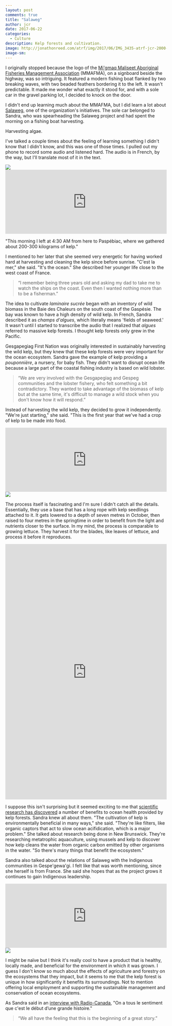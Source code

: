 ```yaml
---
layout: post
comments: true
title: "Salaweg"
author: jcr
date: 2017-06-22
categories:
  - Culture
description: Kelp forests and cultivation.
image: http://jonathonreed.com/atrf/img/2017/06/IMG_3435-atrf-jcr-2000-web.jpg
image-sm:
--- 
```


I originally stopped because the logo of the <a href="http://www.aghamm.ca/en/" target="blank">Mi'gmaq Maliseet Aboriginal Fisheries Management Association</a> (MMAFMA), on a signboard beside the highway, was so intriguing. It featured a modern fishing boat flanked by two breaking waves, with two beaded feathers bordering it to the left. It wasn't predictable. It made me wonder what exactly it stood for, and with a sole car in the gravel parking lot, I decided to knock on the door.

I didn't end up learning much about the MMAFMA, but I did learn a lot about <a href="http://www.salaweg.com" target="blank">Salaweg</a>, one of the organization's initiatives. The sole car belonged to Sandra, who was spearheading the Salaweg project and had spent the morning on a fishing boat harvesting.

Harvesting algae.

I've talked a couple times about the feeling of learning something I didn't know that I didn't know, and this was one of those times. I pulled out my phone to record some audio and listened hard. The audio is in French, by the way, but I'll translate most of it in the text.

<img src="http://jonathonreed.com/atrf/img/2017/06/IMG_3445-atrf-jcr-2000-web.jpg">

<iframe width="100%" height="200" scrolling="no" frameborder="no" src="https://w.soundcloud.com/player/?url=https%3A//api.soundcloud.com/tracks/329575423&amp;auto_play=false&amp;hide_related=false&amp;show_comments=true&amp;show_user=true&amp;show_reposts=false&amp;visual=true"></iframe>

"This morning I left at 4:30 AM from here to Paspébiac, where we gathered about 200-300 kilograms of kelp."

I mentioned to her later that she seemed very energetic for having worked hard at harvesting and cleaning the kelp since before sunrise. "C'est la mer," she said. "It's the ocean." She described her younger life close to the west coast of France.

<blockquote>&ldquo;I remember being three years old and asking my dad to take me to watch the ships on the coast. Even then I wanted nothing more than to be a fisherman.&rdquo;</blockquote>

The idea to cultivate <i>laminaire sucrée</i> began with an inventory of wild biomass in the Baie des Chaleurs on the south coast of the Gaspésie. The bay was known to have a high density of wild kelp. In French, Sandra described it as <i>champs d'algues</i>, which literally means 'fields of seaweed.' It wasn't until I started to transcribe the audio that I realized that <i>algues</i> referred to massive kelp forests. I thought kelp forests only grew in the Pacific.

Gesgapegiag First Nation was originally interested in sustainably harvesting the wild kelp, but they knew that these kelp forests were very important for the ocean ecosystem. Sandra gave the example of kelp providing a <i>pouponnière</i>, a nursery, for baby fish. They didn't want to disrupt ocean life because a large part of the coastal fishing industry is based on wild lobster.

<blockquote>&ldquo;We are very involved with the Gesgapegiag and Gespeg communities and the lobster fishery, who felt something a bit contradictory. They wanted to take advantage of the biomass of kelp but at the same time, it's difficult to manage a wild stock when you don't know how it will respond.&rdquo;</blockquote>

Instead of harvesting the wild kelp, they decided to grow it independently. "We're just starting," she said. "This is the first year that we've had a crop of kelp to be made into food.

<iframe width="100%" height="200" scrolling="no" frameborder="no" src="https://w.soundcloud.com/player/?url=https%3A//api.soundcloud.com/tracks/329575425&amp;auto_play=false&amp;hide_related=false&amp;show_comments=true&amp;show_user=true&amp;show_reposts=false&amp;visual=true"></iframe>

<img src="http://jonathonreed.com/atrf/img/2017/06/IMG_3437-atrf-jcr-2000-web.jpg">

The process itself is fascinating and I'm sure I didn't catch all the details. Essentially, they use a base that has a long rope with kelp seedlings attached to it. It gets lowered to a depth of seven metres in October, then raised to four metres in the springtime in order to benefit from the light and nutrients closer to the surface. In my mind, the process is comparable to growing lettuce. They harvest it for the blades, like leaves of lettuce, and process it before it reproduces.

<iframe src="https://www.facebook.com/plugins/post.php?href=https%3A%2F%2Fwww.facebook.com%2Fsalaweg%2Fposts%2F133962780479118" width="100%" height="797" style="border:none;overflow:hidden" scrolling="no" frameborder="0" allowTransparency="true"></iframe>

I suppose this isn't surprising but it seemed exciting to me that <a href="http://www.biogeosciences.net/12/4895/2015/bg-12-4895-2015.pdf" target="blank">scientific research has discovered</a> a number of benefits to ocean health provided by kelp forests. Sandra knew all about them. "The cultivation of kelp is environmentally beneficial in many ways," she said. "They're like filters, like organic captors that act to slow ocean acifidication, which is a major problem." She talked about research being done in New Brunswick. They're researching metatrophic aquaculture, using mussels and kelp to discover how kelp cleans the water from organic carbon emitted by other organisms in the water. "So there's many things that benefit the ecosystem."

Sandra also talked about the relations of Salaweg with the Indigenous communities in Gespe'gewa'gi. I felt like that was worth mentioning, since she herself is from France. She said she hopes that as the project grows it continues to gain Indigenous leadership.

<iframe width="100%" height="200" scrolling="no" frameborder="no" src="https://w.soundcloud.com/player/?url=https%3A//api.soundcloud.com/tracks/329575427&amp;auto_play=false&amp;hide_related=false&amp;show_comments=true&amp;show_user=true&amp;show_reposts=false&amp;visual=true"></iframe>

<img src="http://jonathonreed.com/atrf/img/2017/06/IMG_3435-atrf-jcr-2000-web.jpg">

I might be naïve but I think it's really cool to have a product that is healthy, locally made, and beneficial for the environment in which it was grown. I guess I don't know so much about the effects of agriculture and forestry on the ecosystems that they impact, but it seems to me that the kelp forest is unique in how significantly it benefits its surroundings. Not to mention offering local employment and supporting the sustainable management and conservation of ocean ecosystems. 

As Sandra said in an <a href="http://ici.radio-canada.ca/premiere/emissions/au-coeur-du-monde/segments/reportage/26305/salaweg-aghamm-algues-alimentation-gasgepegiag-micmac-malecite" target="blank">interview with Radio-Canada</a>, "On a tous le sentiment que c'est le début d’une grande histoire."

<blockquote>&ldquo;We all have the feeling that this is the beginning of a great story.&rdquo;</blockquote>